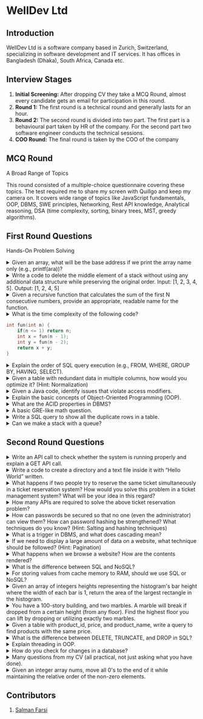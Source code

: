 # WellDev Ltd

## Introduction

WellDev Ltd is a software company based in Zurich, Switzerland, specializing in software development and IT services. It has offices in Bangladesh (Dhaka), South Africa, Canada etc.

## Interview Stages

1. **Initial Screening:** After dropping CV they take a MCQ Round, almost every candidate gets an email for participation in this round.
2. **Round 1:** The first round is a technical round and generally lasts for an hour.
3. **Round 2:** The second round is divided into two part. The first part is a behavioural part taken by HR of the company. For the second part two software engineer conducts the technical sessions.
4. **COO Round:** The final round is taken by the COO of the company


## MCQ Round
A Broad Range of Topics  

This round consisted of a multiple-choice questionnaire covering these topics. The test required me to share my screen with Quillgo and keep my camera on. It covers wide range of topics like JavaScript fundamentals, OOP, DBMS, SWE principles, Networking, Rest API knowledge, Analytical reasoning, DSA (time complexity, sorting, binary trees, MST, greedy algorithms).

## First Round Questions
Hands-On Problem Solving

<details>
<summary>
Given an array, what will be the base address if we print the array name only (e.g., printf(ara))?
</summary>
<hr>
</details>

<details>
<summary>
Write a code to delete the middle element of a stack without using any additional data structure while preserving the original order. Input: [1, 2, 3, 4, 5]. Output: [1, 2, 4, 5]
</summary>
<hr>
</details>

<details>
<summary>
Given a recursive function that calculates the sum of the first N consecutive numbers, provide an appropriate, readable name for the function.
</summary>
<hr>
</details>

<details>
<summary>
What is the time complexity of the following code?

```C
int fun(int n) {
    if(n <= 1) return n;
    int x = fun(n - 1);
    int y = fun(n - 2);
    return x + y;
}
```
</summary>
<hr>

</details>

<details>
<summary>
Explain the order of SQL query execution (e.g., FROM, WHERE, GROUP BY, HAVING, SELECT).
</summary>
<hr>  
</details>

<details>
<summary>
Given a table with redundant data in multiple columns, how would you optimize it? (Hint: Normalization)
</summary>
<hr>
</details>

<details>
<summary>
Given a Java code, identify issues that violate access modifiers.
</summary>
<hr>
</details>

<details>
<summary>
Explain the basic concepts of Object-Oriented Programming (OOP).
</summary>
<hr>
</details>

<details>
<summary>
What are the ACID properties in DBMS?
</summary>
<hr>
ACID is a set of properties of database transactions intended to guarantee data validity despite errors, power failures, and other mishaps. Databases that support this are called ACID compliance. The properties are  

- **Atomicity:** Each statement in a transaction (to read, write, update or delete data) is treated as a single unit. Either the entire statement is executed, or none of it is executed.
- **Consistency:** Ensures the databases remain consistent following some predefined business logic both before and after the transaction
- **Isolation:** Each transaction executes in such a way that one is not affected by other s though they were occurring only one. 
- **Durability:** The data changes by a successfull transaction is saved even in the event of system failure

> [!IMPORTANT]
> Atomicity, isolation and durability are properties of the database, whereas consistency is a property of the application. The C in ACID was tossed in to make the acronym work. [ref: Martin Kleppmann, Designing Data Intensive Applications]
</details>

<details>
<summary>
A basic GRE-like math question.
</summary>
<hr>
</details>

<details>
<summary>
Write a SQL query to show all the duplicate rows in a table.
</summary>
<hr>
</details>

<details>
<summary>
Can we make a stack with a queue?
</summary>
<hr>
</details>

## Second Round Questions

<details>
<summary>
Write an API call to check whether the system is running properly and explain a GET API call.
</summary>
<hr>  
</details>

<details>
<summary>
Write a code to create a directory and a text file inside it with “Hello World” written.
</summary>
<hr>
</details>

<details>
<summary>
What happens if two people try to reserve the same ticket simultaneously in a ticket reservation system? How would you solve this problem in a ticket management system? What will be your idea in this regard?
</summary>
<hr>
</details>

<details>
<summary>
How many APIs are required to solve the above ticket reservation problem?
</summary>
<hr>
</details>

<details>
<summary>
How can passwords be secured so that no one (even the administrator) can view them? How can password hashing be strengthened? What techniques do you know? (Hint: Salting and hashing techniques)
</summary>
<hr>
</details>

<details>
<summary>
What is a trigger in DBMS, and what does cascading mean?
</summary>
<hr>
</details>

<details>
<summary>
If we need to display a large amount of data on a website, what technique should be followed? (Hint: Pagination)
</summary>
<hr>
</details>

<details>
<summary>
What happens when we browse a website? How are the contents rendered?
</summary>
<hr>
</details>

<details>
<summary>
What is the difference between SQL and NoSQL?
</summary>
<hr>
</details>

<details>
<summary>
For storing values from cache memory to RAM, should we use SQL or NoSQL?
</summary>
<hr>
</details>

<details>
<summary>
Given an array of integers heights representing the histogram's bar height where the width of each bar is 1, return the area of the largest rectangle in the histogram.
</summary>
<hr>

[**💻 Submit Code**](https://leetcode.com/problems/largest-rectangle-in-histogram/description/)

::: code-group

```C++ [Stack]
// src: https://www.geeksforgeeks.org/largest-rectangular-area-in-a-histogram-using-stack/
int largestRectangleArea(vector<int>& hist) {
    int n = hist.size();
    stack<int> s;

    int max_area = 0; 
    int tp; 
    int area_with_top; 
    int i = 0;
    while (i < n) {
        if (s.empty() || hist[s.top()] <= hist[i]){
            s.push(i++);
        } else {
            tp = s.top(); 
            s.pop();

            area_with_top = hist[tp] * (s.empty() ? i : i - s.top() - 1);
            max_area = max(max_area,area_with_top);
        }
    }

    while (s.empty() == false) {
        tp = s.top();
        s.pop();

        area_with_top = hist[tp] * (s.empty() ? i : i - s.top() - 1);
        max_area = max(max_area,area_with_top);
    }

    return max_area;
}
```
```C++ [Segment Tree]
#include <bits/stdc++.h>
using namespace std;
#define ll long long
#define pii pair<ll,ll>
#define F first
#define S second
const int MAX = 1e9+5;
const int N = 200005;
pii segtree[4*N];
int ara[N],n;
 
void build(int node,int l,int r ){
    if( l == r ){
        segtree[node] = {ara[l],l};
        return;
    }
    int mid = (l+r)/2;
    build(node*2,l,mid);
    build(node*2+1,mid+1,r);
    segtree[node] = min( segtree[node*2],segtree[node*2+1] );
}
 
pii query(int node,int L,int R,int l,int r){
    if( l>R or r<L ) return {MAX,-1};
    if( l>=L and r<=R ) return segtree[node];
    int mid = (l+r)/2;
    return min( query(node*2,L,R,l,mid), query(node*2+1,L,R,mid+1,r) );
}
 
ll getRect(int l,int r){
    if( l>r ) return 0;
    auto pp = query(1,l,r,0,n-1);
    ll res = (r-l+1)*pp.F;
    return max({ res, getRect(l,pp.S-1),getRect(pp.S+1,r) });
}
int main(){
    cin>>n;
    for(int i=0;i<n;i++) cin>>ara[i];
    build(1,0,n-1);
 
    cout<<getRect(0,n-1);
}
```
:::
</details>

<details>
<summary>
You have a 100-story building, and two marbles. A marble will break if dropped from a certain height (from any floor). Find the highest floor you can lift by dropping or utilizing exactly two marbles.
</summary>
<hr>
</details>

<details>
<summary>
Given a table with product_id, price, and product_name, write a query to find products with the same price.
</summary>
<hr>
</details>

<details>
<summary>
What is the difference between DELETE, TRUNCATE, and DROP in SQL?
</summary>
<hr>
</details>

<details>
<summary>
Explain threading in OOP.
</summary>
<hr>
</details>

<details>
<summary>
How do you check for changes in a database?
</summary>
<hr>
</details>

<details>
<summary>
Many questions from my CV (all practical, not just asking what you have done).
</summary>
<hr>
</details>

<details>
<summary>
Given an integer array nums, move all 0's to the end of it while maintaining the relative order of the non-zero elements.
</summary>
<hr>

[**💻 Submit Code**](https://leetcode.com/problems/move-zeroes/description/)
```C++
void moveZeroes(vector<int>& nums) {
    int i = 0;
    for(int j=0;j<nums.size();j++){
        swap(nums[i], nums[j]);
        if( nums[i] != 0 ) i++;
    }
}
```
</details>


## Contributors
1. [Salman Farsi](https://www.linkedin.com/in/salmanfarsi0/)
